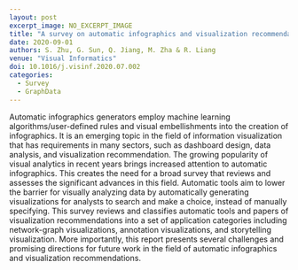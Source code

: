 ```yaml
---
layout: post
excerpt_image: NO_EXCERPT_IMAGE
title: "A survey on automatic infographics and visualization recommendations"
date: 2020-09-01
authors: S. Zhu, G. Sun, Q. Jiang, M. Zha & R. Liang
venue: "Visual Informatics"
doi: 10.1016/j.visinf.2020.07.002
categories:
  - Survey
  - GraphData
---
```

Automatic infographics generators employ machine learning algorithms/user-defined rules and visual embellishments into the creation of infographics. It is an emerging topic in the field of information visualization that has requirements in many sectors, such as dashboard design, data analysis, and visualization recommendation. The growing popularity of visual analytics in recent years brings increased attention to automatic infographics. This creates the need for a broad survey that reviews and assesses the significant advances in this field. Automatic tools aim to lower the barrier for visually analyzing data by automatically generating visualizations for analysts to search and make a choice, instead of manually specifying. This survey reviews and classifies automatic tools and papers of visualization recommendations into a set of application categories including network-graph visualizations, annotation visualizations, and storytelling visualization. More importantly, this report presents several challenges and promising directions for future work in the field of automatic infographics and visualization recommendations.
